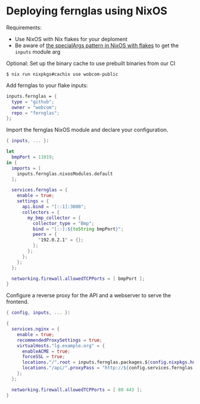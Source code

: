 # Deploying fernglas using NixOS

Requirements:

- Use NixOS with Nix flakes for your deploment
- Be aware of [the specialArgs pattern in NixOS with flakes](/appendix/nixos-specialArgs-pattern.md) to get the `inputs` module arg


Optional: Set up the binary cache to use prebuilt binaries from our CI

```
$ nix run nixpkgs#cachix use wobcom-public
```

Add fernglas to your flake inputs:

```nix
inputs.fernglas = {
  type = "github";
  owner = "wobcom";
  repo = "fernglas";
};
```

Import the fernglas NixOS module and declare your configuration.

```nix
{ inputs, ... }:

let
  bmpPort = 11019;
in {
  imports = [
    inputs.fernglas.nixosModules.default
  ];

  services.fernglas = {
    enable = true;
    settings = {
      api.bind = "[::1]:3000";
      collectors = {
        my_bmp_collector = {
          collector_type = "Bmp";
          bind = "[::]:${toString bmpPort}";
          peers = {
            "192.0.2.1" = {};
          };
        };
      };
    };
  };

  networking.firewall.allowedTCPPorts = [ bmpPort ];
}
```

Configure a reverse proxy for the API and a webserver to serve the frontend.

```nix
{ config, inputs, ... }:

{
  services.nginx = {
    enable = true;
    recommendedProxySettings = true;
    virtualHosts."lg.example.org" = {
      enableACME = true;
      forceSSL = true;
      locations."/".root = inputs.fernglas.packages.${config.nixpkgs.hostPlatform.system}.fernglas-frontend;
      locations."/api/".proxyPass = "http://${config.services.fernglas.settings.api.bind}";
    };
  };

  networking.firewall.allowedTCPPorts = [ 80 443 ];
}
```
